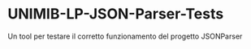 # UNIMIB-LP-JSON-Parser-Tests
Un tool per testare il corretto funzionamento del progetto JSONParser
